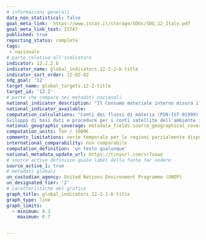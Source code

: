```yaml
---
# informazioni generali
data_non_statistical: false
goal_meta_link:  https://www.istat.it/storage/SDGs/SDG_12_Italy.pdf
goal_meta_link_text: ISTAT
published: true
reporting_status: complete
tags:
 - nazionale
# parte relativa all'indicatore
indicator: 12.2.2.b
indicator_name: global_indicators.12-2-2-b-title
indicator_sort_order: 12-02-02
sdg_goal: '12'
target_name: global_targets.12-2-title
target_id: '12.2'
# parte che compare nei metadati nazionali
national_indicator_description: "Il Consumo materiale interno misura il consumo apparente di risorse materiali di una economia, pari alla quantità di materiali che in un anno vengono utilizzati dal sistema socioeconomico. L'indicatore e calcolato come somma tra l'Estrazione interna di materiali utilizzati (la quantità di biomasse, minerali non energetici e combustibili fossili estratte e avviate alla trasformazione) e il saldo della Bilancia commerciale fisica, corrispondente agli Input diretti di materiali dall'estero meno gli Output diretti di materiali verso l'estero. Denominatore: PIL ai prezzi di mercato - valori concatenati anno di riferimento 2010."
national_indicator_available:
computation_calculations: "Conti dei flussi di materia (PSN:IST-01999)
Sviluppo di basi dati e procedure per i conti satellite dell'ambiente in termini fisici a livello regionale (PSN:IST-02716)"
national_geographic_coverage: metadata_fields.source_geographical_coverage_1
computation_units: Ton / 1000€
comments_limitations: serie temporale per le regioni parzialmente disponibile
international_comparability: non comparabile
computation_definition: 'un testo qualunque'
national_metadata_update_url: https://tinyurl.com/sr7uaae
# source active definisce quale label della fonte far vedere
source_active_1: true
# metadati globali
un_custodian_agency: United Nations Environment Programme (UNEP)
un_designated_tier: '2'
# caratteristiche del grafico
graph_title: global_indicators.12-2-2-b-title
graph_type: line
graph_limits:
  - minimum: 0.1
    maximum: 0.7


---
```

